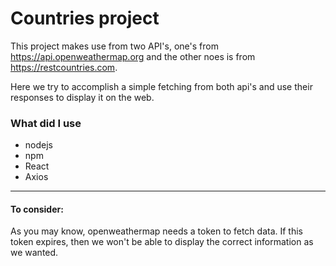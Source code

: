 
# Countries project

This project makes use from two API's, one's from https://api.openweathermap.org
and the other noes is from https://restcountries.com.

Here we try to accomplish a simple fetching from both api's
and use their responses to display it on the web.

### What did I use 
- nodejs
- npm
- React
- Axios 

___
#### To consider: 
As you may know, openweathermap needs a token to fetch
data. If this token expires, then we won't be able to display
the correct information as we wanted.


